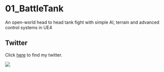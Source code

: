 # 01_BattleTank
An open-world head to head tank fight with simple AI, terrain and advanced control systems in UE4

## Twitter
Click <a href="https://twitter.com/cqrvo">here</a> to find my twitter.

<img src="https://vignette3.wikia.nocookie.net/new-game/images/5/51/Takimoto_Hifumi.png/revision/latest?cb=20170819171633"> 
